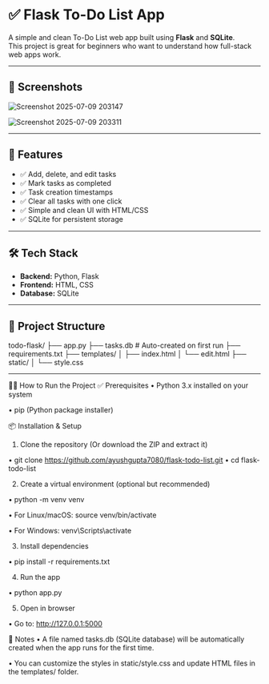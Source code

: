 # ✅ Flask To-Do List App

A simple and clean To-Do List web app built using **Flask** and **SQLite**.  
This project is great for beginners who want to understand how full-stack web apps work.

---

## 📸 Screenshots
![Screenshot 2025-07-09 203147](https://github.com/user-attachments/assets/3d2b4d9a-eb92-470c-99ed-01a7bbf7f3f6)

![Screenshot 2025-07-09 203311](https://github.com/user-attachments/assets/2ddf4d16-1e85-4287-a378-e4f1280b8edc)

---

## 🚀 Features

- ✅ Add, delete, and edit tasks
- ✅ Mark tasks as completed
- ✅ Task creation timestamps
- ✅ Clear all tasks with one click
- ✅ Simple and clean UI with HTML/CSS
- ✅ SQLite for persistent storage

---

## 🛠 Tech Stack

- **Backend:** Python, Flask
- **Frontend:** HTML, CSS
- **Database:** SQLite

---

## 📁 Project Structure

todo-flask/
├── app.py
├── tasks.db # Auto-created on first run
├── requirements.txt
├── templates/
│ ├── index.html
│ └── edit.html
├── static/
│ └── style.css

---

🧑‍💻 How to Run the Project
✅ Prerequisites
 • Python 3.x installed on your system

 • pip (Python package installer)

📦 Installation & Setup
 1. Clone the repository
(Or download the ZIP and extract it)

 • git clone https://github.com/ayushgupta7080/flask-todo-list.git 
 • cd flask-todo-list

 2. Create a virtual environment (optional but recommended)

 • python -m venv venv

 • For Linux/macOS: source venv/bin/activate

 • For Windows: venv\Scripts\activate

 3. Install dependencies

 • pip install -r requirements.txt

 4. Run the app

 • python app.py

 5. Open in browser

 • Go to: http://127.0.0.1:5000

📝 Notes
 • A file named tasks.db (SQLite database) will be automatically created when the app runs for the first time.

 • You can customize the styles in static/style.css and update HTML files in the templates/ folder.
